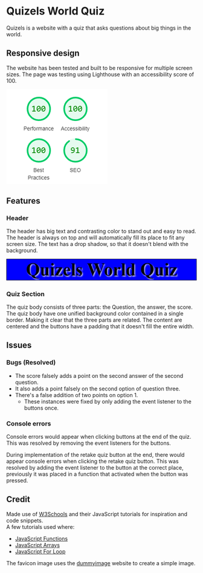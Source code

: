 # Quizels World Quiz
Quizels is a website with a quiz that asks questions about big things in the world.
## Responsive design
The website has been tested and built to be responsive for multiple screen sizes. The page was testing using Lighthouse with an accessibility score of 100.

![Lighthouse test results](assets/images/Lighthouse_quizels.png)

## Features

### Header
The header has big text and contrasting color to stand out and easy to read. The header is always on top and will automatically fill its place to fit any screen size.
The text has a drop shadow, so that it doesn't blend with the background.

![Quizels header](assets/images/Quizels_Header.png)

### Quiz Section
The quiz body consists of three parts: the Question, the answer, the score.
The quiz body have one unified background color contained in a single border.
Making it clear that the three parts are related.
The content are centered and the buttons have a padding that it doesn't fill the entire width.


## Issues

### Bugs (Resolved)
- The score falsely adds a point on the second answer of the second question.
- It also adds a point falsely on the second option of question three.
- There's a false addition of two points on option 1.
    * These instances were fixed by only adding the event listener to the buttons once.

### Console errors
Console errors would appear when clicking buttons at the end of the quiz. This was resolved by removing the event listeners for the buttons.

During implementation of the retake quiz button at the end, there would appear console errors when clicking the retake quiz button.
This was resolved by adding the event listener to the button at the correct place, previously it was placed in a function that activated when the button was pressed.

## Credit
Made use of [W3Schools](https://www.w3schools.com/js/) and their JavaScript tutorials for inspiration and code snippets.  
A few tutorials used where:
- [JavaScript Functions](https://www.w3schools.com/js/js_functions.asp)
- [JavaScript Arrays](https://www.w3schools.com/js/js_arrays.asp)
- [JavaScript For Loop](https://www.w3schools.com/js/js_loop_for.asp)

The favicon image uses the [dummyimage](https://dummyimage.com) website to create a simple image.